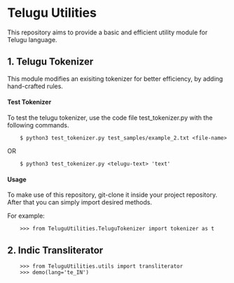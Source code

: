 # Telugu Utilities
This repository aims to provide a basic and efficient utility module for Telugu language.

## 1. Telugu Tokenizer
This module modifies an exisiting tokenizer for better efficiency, by adding hand-crafted rules.

#### Test Tokenizer

To test the telugu tokenizer, use the code file test_tokenizer.py with the following commands.

	
```
	$ python3 test_tokenizer.py test_samples/example_2.txt <file-name>
```
OR
	
```
	$ python3 test_tokenizer.py <telugu-text> 'text'
```
#### Usage

To make use of this repository, git-clone it inside your project repository.
After that you can simply import desired methods. 

For example:
```
	>>> from TeluguUtilities.TeluguTokenizer import tokenizer as t
```
## 2. Indic Transliterator

```
	>>> from TeluguUtilities.utils import transliterator
	>>> demo(lang='te_IN')
```
